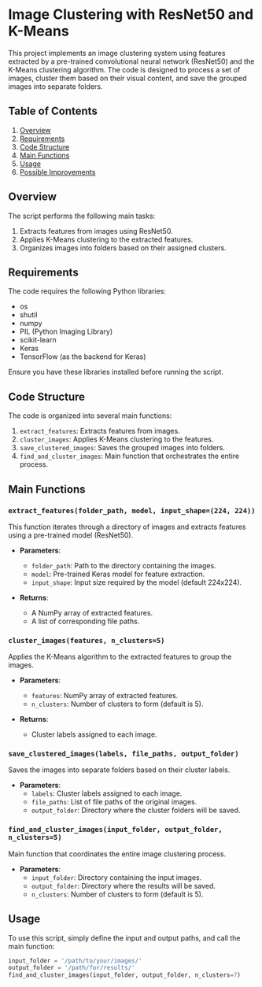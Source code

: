 # Image Clustering with ResNet50 and K-Means

This project implements an image clustering system using features extracted by a pre-trained convolutional neural network (ResNet50) and the K-Means clustering algorithm. The code is designed to process a set of images, cluster them based on their visual content, and save the grouped images into separate folders.

## Table of Contents

1. [Overview](#overview)
2. [Requirements](#requirements)
3. [Code Structure](#code-structure)
4. [Main Functions](#main-functions)
5. [Usage](#usage)
6. [Possible Improvements](#possible-improvements)

## Overview

The script performs the following main tasks:

1. Extracts features from images using ResNet50.
2. Applies K-Means clustering to the extracted features.
3. Organizes images into folders based on their assigned clusters.

## Requirements

The code requires the following Python libraries:

- os
- shutil
- numpy
- PIL (Python Imaging Library)
- scikit-learn
- Keras
- TensorFlow (as the backend for Keras)

Ensure you have these libraries installed before running the script.

## Code Structure

The code is organized into several main functions:

1. `extract_features`: Extracts features from images.
2. `cluster_images`: Applies K-Means clustering to the features.
3. `save_clustered_images`: Saves the grouped images into folders.
4. `find_and_cluster_images`: Main function that orchestrates the entire process.

## Main Functions

### `extract_features(folder_path, model, input_shape=(224, 224))`

This function iterates through a directory of images and extracts features using a pre-trained model (ResNet50).

- **Parameters**:
  - `folder_path`: Path to the directory containing the images.
  - `model`: Pre-trained Keras model for feature extraction.
  - `input_shape`: Input size required by the model (default 224x224).

- **Returns**:
  - A NumPy array of extracted features.
  - A list of corresponding file paths.

### `cluster_images(features, n_clusters=5)`

Applies the K-Means algorithm to the extracted features to group the images.

- **Parameters**:
  - `features`: NumPy array of extracted features.
  - `n_clusters`: Number of clusters to form (default is 5).

- **Returns**:
  - Cluster labels assigned to each image.

### `save_clustered_images(labels, file_paths, output_folder)`

Saves the images into separate folders based on their cluster labels.

- **Parameters**:
  - `labels`: Cluster labels assigned to each image.
  - `file_paths`: List of file paths of the original images.
  - `output_folder`: Directory where the cluster folders will be saved.

### `find_and_cluster_images(input_folder, output_folder, n_clusters=5)`

Main function that coordinates the entire image clustering process.

- **Parameters**:
  - `input_folder`: Directory containing the input images.
  - `output_folder`: Directory where the results will be saved.
  - `n_clusters`: Number of clusters to form (default is 5).

## Usage

To use this script, simply define the input and output paths, and call the main function:

```python
input_folder = '/path/to/your/images/'
output_folder = '/path/for/results/'
find_and_cluster_images(input_folder, output_folder, n_clusters=7)

